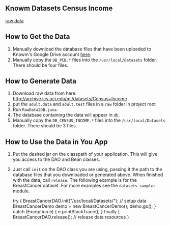 ## Knowm Datasets Census Income

[raw data](http://archive.ics.uci.edu/ml/datasets/Census+Income) 

## How to Get the Data

1. Manually download the database files that have been uploaded to Knowm's Google Drive account [here](https://drive.google.com/folderview?id=0ByP7_A9vXm17VXhuZzBrcnNubEE&usp=sharing#list).
1. Manually copy the `DB_PCB.*` files into the `/usr/local/Datasets` folder. There should be four files. 

## How to Generate Data

1. Download raw data from here: <http://archive.ics.uci.edu/ml/datasets/Census+Income>
1. put the `adult.data` and `adult.test` files in a `raw` folder in project root
1. Run `RawData2DB.java`. 
1. The database containing the data will appear in `db`.
1. Manually copy the `DB_CENSUS_INCOME.*` files into the `/usr/local/Datasets` folder. There should be 3 files. 

## How to Use the Data in You App

1. Put the desired jar on the classpath of your application. This will give you access to the DAO and Bean classes.
1. Just call `init` on the DAO class you are using, passing it the path to the database files that you downloaded or generated above. When finished with the data, call `release`. The following example is for the BreastCancer dataset. For more examples see the `datasets-samples` module. 


    try {
      BreastCancerDAO.init("/usr/local/Datasets/"); // setup data
      BreastCancerDemo demo = new BreastCancerDemo();
      demo.go();
    } catch (Exception e) {
      e.printStackTrace();
    } finally {
      BreastCancerDAO.release(); // release data resources
    }
